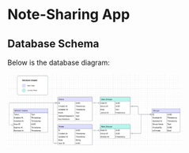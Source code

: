 # Note-Sharing App

## Database Schema

Below is the database diagram:

<img src="./doc_assets/db_diagram.png" alt="Database Diagram" height ="70%" width="70%">